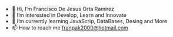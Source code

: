 - 👋 Hi, I’m Francisco De Jesus Orta Ramirez
- 👀 I’m interested in Develop, Learn and Innovate
- 🌱 I’m currently learning JavaScrip, DataBases, Desing and More
- 📫 How to reach me franpak2000@hotmail.com

<!---
PanDeAzafran2814/PanDeAzafran2814 is a ✨ special ✨ repository because its `README.md` (this file) appears on your GitHub profile.
You can click the Preview link to take a look at your changes.
--->
